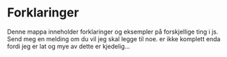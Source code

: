 # Forklaringer
Denne mappa inneholder forklaringer og eksempler på forskjellige ting i js.  
Send meg en melding om du vil jeg skal legge til noe.
er ikke komplett enda fordi jeg er lat og mye av dette er kjedelig...